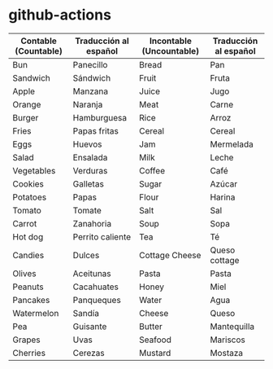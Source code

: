 # github-actions



| **Contable (Countable)** | **Traducción al español** | **Incontable (Uncountable)** | **Traducción al español** |
|--------------------------|---------------------------|------------------------------|---------------------------|
| Bun                      | Panecillo                  | Bread                        | Pan                       |
| Sandwich                 | Sándwich                   | Fruit                        | Fruta                     |
| Apple                    | Manzana                    | Juice                        | Jugo                      |
| Orange                   | Naranja                    | Meat                         | Carne                     |
| Burger                   | Hamburguesa                | Rice                         | Arroz                     |
| Fries                    | Papas fritas               | Cereal                       | Cereal                    |
| Eggs                     | Huevos                     | Jam                          | Mermelada                 |
| Salad                    | Ensalada                   | Milk                         | Leche                     |
| Vegetables               | Verduras                   | Coffee                       | Café                      |
| Cookies                  | Galletas                   | Sugar                        | Azúcar                    |
| Potatoes                 | Papas                      | Flour                        | Harina                    |
| Tomato                   | Tomate                     | Salt                         | Sal                       |
| Carrot                   | Zanahoria                  | Soup                         | Sopa                      |
| Hot dog                  | Perrito caliente           | Tea                          | Té                        |
| Candies                  | Dulces                     | Cottage Cheese               | Queso cottage             |
| Olives                   | Aceitunas                  | Pasta                        | Pasta                     |
| Peanuts                  | Cacahuates                 | Honey                        | Miel                      |
| Pancakes                 | Panqueques                 | Water                        | Agua                      |
| Watermelon               | Sandía                     | Cheese                       | Queso                     |
| Pea                      | Guisante                   | Butter                       | Mantequilla               |
| Grapes                   | Uvas                       | Seafood                      | Mariscos                  |
| Cherries                 | Cerezas                    | Mustard                      | Mostaza                   |
